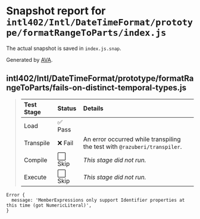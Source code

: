 # Snapshot report for `intl402/Intl/DateTimeFormat/prototype/formatRangeToParts/index.js`

The actual snapshot is saved in `index.js.snap`.

Generated by [AVA](https://avajs.dev).

## intl402/Intl/DateTimeFormat/prototype/formatRangeToParts/fails-on-distinct-temporal-types.js

> | Test Stage | Status | Details |
> | :-- | :-- | :-- |
> | Load | ✅ Pass |  |
> | Transpile | ❌ Fail | An error occurred while transpiling the test with `@razuberi/transpiler`. |
> | Compile | ⬜ Skip | *This stage did not run.* |
> | Execute | ⬜ Skip | *This stage did not run.* |

    Error {
      message: 'MemberExpressions only support Identifier properties at this time (got NumericLiteral)',
    }
